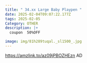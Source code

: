 ```yaml
---
title: " 34.xx Large Baby Playpen "
date: 2025-02-04T09:07:22.177Z
tags: 2025-02-05
Category: OTHER
description: |+
  coupon  50%OFF  

image: img/81h289tuqal._sl1500_.jpg
---
```

https://amzlink.to/az09jPBOZHEzn
AD